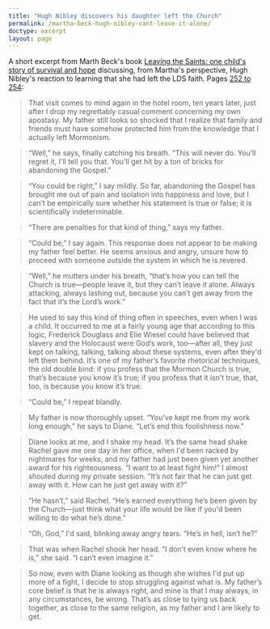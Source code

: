 ```yaml
---
title: "Hugh Nibley discovers his daughter left the Church"
permalink: /martha-beck-hugh-nibley-cant-leave-it-alone/
doctype: excerpt
layout: page
---
```


A short excerpt from Marth Beck's book [Leaving the Saints: one child's story of survival and hope](https://archive.org/details/leavingsaintshow00beck_0) discussing, from Martha's perspective, Hugh Nibley's reaction to learning that she had left the LDS faith. Pages [252 to 254](https://archive.org/details/leavingsaintsone0000beck_n3i7/page/252/mode/2up):

> That visit comes to mind again in the hotel room, ten years later, just after I drop my regrettably casual comment concerning my own apostasy. My father still looks so shocked that I realize that family and friends must have somehow protected him from the knowledge that I actually left Mormonism.

> “Well,” he says, finally catching his breath. “This will never do. You’ll regret it, I'll tell you that. You'll get hit by a ton of bricks for abandoning the Gospel.”

> “You could be right,” I say mildly. So far, abandoning the Gospel has brought me out of pain and isolation into happiness and love, but I can’t be empirically sure whether his statement is true or false; it is scientifically indeterminable.

> “There are penalties for that kind of thing,” says my father.

> “Could be,” I say again. This response does not appear to be making my father feel better. He seems anxious and angry, unsure how to proceed with someone outside the system in which he is revered.

> “Well,” he mutters under his breath, “that’s how you can tell the Church is true—people leave it, but they can’t leave it alone. Always attacking, always lashing out, because you can’t get away from the fact that it’s the Lord’s work.”

> He used to say this kind of thing often in speeches, even when I was a child. It occurred to me at a fairly young age that according to this logic, Frederick Douglass and Elie Wiesel could have believed that slavery and the Holocaust were God’s work, too—after all, they just kept on talking, talking, talking about these systems, even after they'd left them behind. It’s one of my father’s favorite rhetorical techniques, the old double bind: if you profess that the Mormon Church is true, that’s because you know it’s true; if you profess that it isn’t true, that, too, is because you know it’s true.

> “Could be,” I repeat blandly.

> My father is now thoroughly upset. “You’ve kept me from my work long enough,” he says to Diane. “Let’s end this foolishness now.”

> Diane looks at me, and I shake my head. It’s the same head shake Rachel gave me one day in her office, when I'd been racked by nightmares for weeks, and my father had just been given yet another award for his righteousness. “I want to at least fight him!” I almost shouted during my private session. “It’s not fair that he can just get away with it. How can he just get away with it?”

> “He hasn’t,” said Rachel. “He’s earned everything he’s been given by the Church—just think what your life would be like if you'd been willing to do what he’s done.”

> “Oh, God,” I'd said, blinking away angry tears. “He’s in hell, isn’t he?”

> That was when Rachel shook her head. “I don’t even know where he is,” she said. “I can’t even imagine it.”

> So now, even with Diane looking as though she wishes I'd put up more of a fight, I decide to stop struggling against what is. My father’s core belief is that he is always right, and mine is that I may always, in any circumstances, be wrong. That’s as close to tying us back together, as close to the same religion, as my father and I are likely to get.

